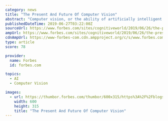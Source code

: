 ```yaml
---
category: news
title: "The Present And Future Of Computer Vision"
abstract: "Computer vision, or the ability of artificially intelligent systems to “see” like humans, has been a subject of increasing interest and rigorous research for decades now. As a way of emulating the human visual system, the research in the field of ..."
publishedDateTime: 2019-06-27T03:22:00Z
sourceUrl: https://www.forbes.com/sites/cognitiveworld/2019/06/26/the-present-and-future-of-computer-vision/
ampUrl: https://www.forbes.com/sites/cognitiveworld/2019/06/26/the-present-and-future-of-computer-vision/amp/
cdnAmpUrl: https://www-forbes-com.cdn.ampproject.org/c/s/www.forbes.com/sites/cognitiveworld/2019/06/26/the-present-and-future-of-computer-vision/amp/
type: article
score: 78

provider:
  name: Forbes
  id: forbes.com

topics:
  - AI
  - Computer Vision

images:
  - url: https://thumbor.forbes.com/thumbor/600x315/https%3A%2F%2Fblogs-images.forbes.com%2Fcognitiveworld%2Ffiles%2F2019%2F06%2Ffuture-of-computer-vision.jpg
    width: 600
    height: 315
    title: "The Present And Future Of Computer Vision"
---
```

